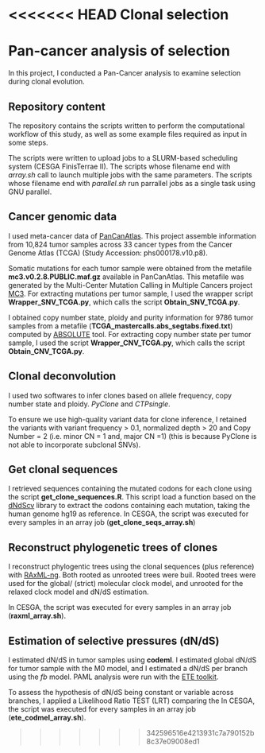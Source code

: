 <<<<<<< HEAD
Clonal selection
=======
# Pan-cancer analysis of selection
In this project, I conducted a Pan-Cancer analysis to examine selection during clonal evolution. 

## Repository content
The repository contains the scripts written to perform the computational workflow of this study, as well as some example files required as input in some steps.

The scripts were written to upload jobs to a SLURM-based scheduling system (CESGA FinisTerrae II). The scripts whose filename end with *array.sh* call to launch multiple jobs with the same parameters. The scripts whose filename end with *parallel.sh* run  parrallel jobs as a single task using GNU parallel.

## Cancer genomic data
I used meta-cancer data of [PanCanAtlas](https://gdc.cancer.gov/about-data/publications/pancanatlas). This project assemble information from 10,824 tumor samples across 33 cancer types from the Cancer Genome Atlas (TCGA) (Study Accession: phs000178.v10.p8).

Somatic mutations for each tumor sample were obtained from the metafile **mc3.v0.2.8.PUBLIC.maf.gz** available in PanCanAtlas. This metafile was generated by the Multi-Center Mutation Calling in Multiple Cancers project [MC3](https://www.sciencedirect.com/science/article/pii/S2405471218300966?via%3Dihub). For extracting mutations per tumor sample, I used the wrapper script **Wrapper_SNV_TCGA.py**, which calls the script **Obtain_SNV_TCGA.py**. 

I obtained copy number state, ploidy and purity information for 9786 tumor samples from a metafile (**TCGA_mastercalls.abs_segtabs.fixed.txt**) computed by [ABSOLUTE](https://software.broadinstitute.org/cancer/cga/absolute) tool. For extracting copy number state per tumor sample, I used the script **Wrapper_CNV_TCGA.py**, which calls the script **Obtain_CNV_TCGA.py**.

## Clonal deconvolution

I used two softwares to infer clones based on allele frequency, copy number state and ploidy. *PyClone* and *CTPsingle*.

To ensure we use high-quality variant data for clone inference, I retained the variants with variant frequency > 0.1, normalized depth > 20 and Copy Number = 2 (i.e. minor CN = 1 and, major CN =1) (this is because PyClone is not able to incorporate subclonal SNVs).

## Get clonal sequences
I retrieved sequences containing the mutated codons for each clone using the script **get_clone_sequences.R**. This script load a function based on the [dNdScv](https://github.com/im3sanger/dndscv/tree/master/R) library to extract the codons containing each mutation, taking the human genome hg19 as reference.
In CESGA, the script was executed for every samples in an array job (**get_clone_seqs_array.sh**)

## Reconstruct phylogenetic trees of clones
I reconstruct phylogentic trees using the clonal sequences (plus reference) with [RAxML-ng](https://github.com/amkozlov/raxml-ng). Both rooted as unrooted trees were buil. Rooted trees were used for the global/ (strict) molecular clock model, and unrooted for the relaxed clock model and dN/dS estimation.

In CESGA, the script was executed for every samples in an array job (**raxml_array.sh**).

## Estimation of selective pressures (dN/dS)
I estimated dN/dS in tumor samples using **codeml**. I estimated global dN/dS for tumor sample with the M0 model, and I estimated a dN/dS per branch using the *fb* model. PAML analysis were run with the [ETE toolkit](http://etetoolkit.org/). 

To assess the hypothesis of dN/dS being constant or variable across branches, I applied a Likelihood Ratio TEST (LRT) comparing the
In CESGA, the script was executed for every samples in an array job (**ete_codmel_array.sh**).




>>>>>>> 342596516e4213931c7a790152b8c37e09008ed1
